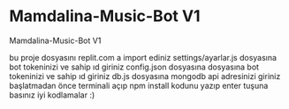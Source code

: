 # Mamdalina-Music-Bot V1
 Mamdalina-Music-Bot V1

bu proje dosyasını replit.com a import ediniz
settings/ayarlar.js dosyasına bot tokeninizi ve sahip ıd giriniz
config.json dosyasına dosyasına bot tokeninizi ve sahip ıd giriniz
db.js dosyasına mongodb api adresinizi giriniz
başlatmadan önce terminali açıp npm install kodunu yazıp enter tuşuna basınız
iyi kodlamalar :)
